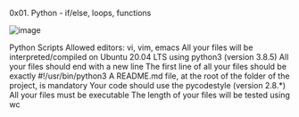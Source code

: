 0x01. Python - if/else, loops, functions

![image](https://user-images.githubusercontent.com/99339369/171261142-26d950d5-3f34-4799-b7dd-0802c37caacb.png)

Python Scripts
Allowed editors: vi, vim, emacs
All your files will be interpreted/compiled on Ubuntu 20.04 LTS using python3 (version 3.8.5)
All your files should end with a new line
The first line of all your files should be exactly #!/usr/bin/python3
A README.md file, at the root of the folder of the project, is mandatory
Your code should use the pycodestyle (version 2.8.*)
All your files must be executable
The length of your files will be tested using wc

